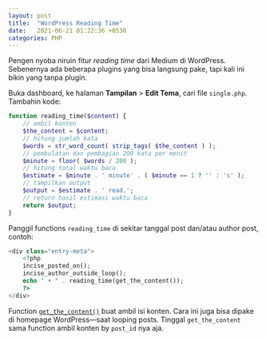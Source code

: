 ```yaml
---
layout: post
title:  "WordPress Reading Time"
date:   2021-06-21 01:22:36 +0530
categories: PHP
---
```

Pengen nyoba niruin fitur _reading time_ dari Medium di WordPress. Sebenernya ada beberapa plugins yang bisa langsung pake, tapi kali ini bikin yang tanpa plugin.

Buka dashboard, ke halaman __Tampilan__ > __Edit Tema__, cari file `single.php`. Tambahin kode:

```php
function reading_time($content) {
	// ambil konten
	$the_content = $content;
	// hitung jumlah kata
	$words = str_word_count( strip_tags( $the_content ) );
	// pembulatan dan pembagian 200 kata per menit
	$minute = floor( $words / 200 );
	// hitung total waktu baca
	$estimate = $minute . ' minute' . ( $minute == 1 ? '' : 's' );
	// tampilkan output
	$output = $estimate . ' read.';
	// return hasil estimasi waktu baca
	return $output;
}
```

Panggil functions `reading_time` di sekitar tanggal post dan/atau author post, contoh:

```php
<div class="entry-meta">
	<?php
	incise_posted_on();
	incise_author_outside_loop();
	echo " • " . reading_time(get_the_content());
	?>
</div>
```

Function [`get_the_content()`](https://developer.wordpress.org/reference/functions/get_the_content/) buat ambil isi konten. Cara ini juga bisa dipake di homepage WordPress—saat looping posts. Tinggal `get_the_content` sama function ambil konten by `post_id` nya aja.